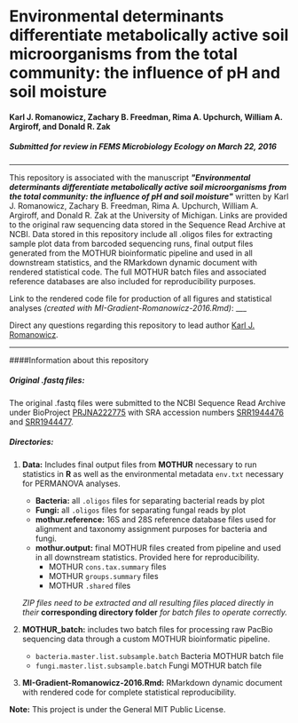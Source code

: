 # Environmental determinants differentiate metabolically active soil microorganisms from the total community: the influence of pH and soil moisture


#### Karl J. Romanowicz, Zachary B. Freedman, Rima A. Upchurch, William A. Argiroff, and Donald R. Zak



##### Submitted for review in ***FEMS Microbiology Ecology*** on March 22, 2016


***************

This repository is associated with the manuscript ***"Environmental determinants differentiate metabolically active soil microorganisms from the total community: the influence of pH and soil moisture"*** written by Karl J. Romanowicz, Zachary B. Freedman, Rima A. Upchurch, William A. Argiroff, and Donald R. Zak at the University of Michigan. Links are provided to the original raw sequencing data stored in the Sequence Read Archive at NCBI. Data stored in this repository include all .oligos files for extracting sample plot data from barcoded sequencing runs, final output files generated from the MOTHUR bioinformatic pipeline and used in all downstream statistics, and the RMarkdown dynamic document with rendered statistical code. The full MOTHUR batch files and associated reference databases are also included for reproducibility purposes.

Link to the rendered code file for production of all figures and statistical analyses *(created with MI-Gradient-Romanowicz-2016.Rmd)*: ___ 

Direct any questions regarding this repository to lead author [Karl J. Romanowicz](mailto:kjromano@umich.edu).

***************

####Information about this repository

##### **Original .fastq files:**
The original .fastq files were submitted to the NCBI Sequence Read Archive under BioProject [PRJNA222775](http://www.ncbi.nlm.nih.gov/bioproject/PRJNA222775) with SRA accession numbers [SRR1944476](http://trace.ncbi.nlm.nih.gov/Traces/sra/?run=SRR1944476) and [SRR1944477](http://trace.ncbi.nlm.nih.gov/Traces/sra/?run=SRR1944477).

##### **Directories:**
1. **Data:** Includes final output files from **MOTHUR** necessary to run statistics in **R** as well as the environmental metadata `env.txt` necessary for PERMANOVA analyses.
	- **Bacteria:** all `.oligos` files for separating bacterial reads by plot
	- **Fungi:** all `.oligos` files for separating fungal reads by plot
	- **mothur.reference:** 16S and 28S reference database files used for alignment and taxonomy assignment purposes for bacteria and fungi.
	- **mothur.output:** final MOTHUR files created from pipeline and used in all downstream statistics. Provided here for reproducibility.
		- MOTHUR `cons.tax.summary` files
		- MOTHUR `groups.summary` files
		- MOTHUR `.shared` files

	*ZIP files need to be extracted and all resulting files placed directly in their* **corresponding directory folder** *for batch files to operate correctly.*

2. **MOTHUR_batch:** includes two batch files for processing raw PacBio sequencing data through a custom MOTHUR bioinformatic pipeline.
	- `bacteria.master.list.subsample.batch` Bacteria MOTHUR batch file
	- `fungi.master.list.subsample.batch` Fungi MOTHUR batch file

3. **MI-Gradient-Romanowicz-2016.Rmd:** RMarkdown dynamic document with rendered code for complete statistical reproducibility.


**Note:** This project is under the General MIT Public License.

